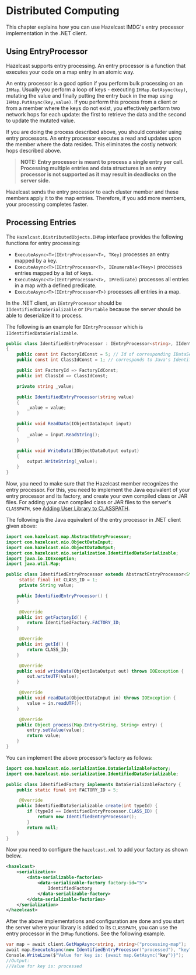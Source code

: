 # Distributed Computing

This chapter explains how you can use Hazelcast IMDG's entry processor implementation in the .NET client.

## Using EntryProcessor

Hazelcast supports entry processing. An entry processor is a function that executes your code on a map entry in an atomic way.

An entry processor is a good option if you perform bulk processing on an `IHMap`. Usually you perform a loop of keys - executing `IHMap.GetAsync(key)`, mutating the value and finally putting the entry back in the map using `IHMap.PutAsync(key,value)`. If you perform this process from a client or from a member where the keys do not exist, you effectively perform two network hops for each update: the first to retrieve the data and the second to update the mutated value.

If you are doing the process described above, you should consider using entry processors. An entry processor executes a read and updates upon the member where the data resides. This eliminates the costly network hops described above.

> **NOTE: Entry processor is meant to process a single entry per call. Processing multiple entries and data structures in an entry processor is not supported as it may result in deadlocks on the server side.**

Hazelcast sends the entry processor to each cluster member and these members apply it to the map entries. Therefore, if you add more members, your processing completes faster.

## Processing Entries

The `Hazelcast.DistributedObjects.IHMap` interface provides the following functions for entry processing:

* `ExecuteAsync<T>(IEntryProcessor<T>, TKey)` processes an entry mapped by a key.
* `ExecuteAsync<T>(IEntryProcessor<T>, IEnumerable<TKey>)` processes entries mapped by a list of keys.
* `ExecuteAsync<T>(IEntryProcessor<T>, IPredicate)` processes all entries in a map with a defined predicate.
* `ExecuteAsync<T>(IEntryProcessor<T>)` processes all entries in a map.

In the .NET client, an `IEntryProcessor` should be `IIdentifiedDataSerializable` or `IPortable` because the server should be able to deserialize it to process.

The following is an example for `IEntryProcessor` which is `IIdentifiedDataSerializable`.

```csharp
public class IdentifiedEntryProcessor : IEntryProcessor<string>, IIdentifiedDataSerializable
{
    public const int FactoryIdConst = 5; // Id of corresponding IDataSerializableFactory
    public const int ClassIdConst = 1; // corresponds to Java's IdentifiedEntryProcessor.CLASS_ID

    public int FactoryId => FactoryIdConst;
    public int ClassId => ClassIdConst;

    private string _value;

    public IdentifiedEntryProcessor(string value)
    {
        _value = value;
    }

    public void ReadData(IObjectDataInput input)
    {
        _value = input.ReadString();
    }

    public void WriteData(IObjectDataOutput output)
    {
        output.WriteString(_value);
    }
}
```

Now, you need to make sure that the Hazelcast member recognizes the entry processor. For this, you need to implement the Java equivalent of your entry processor and its factory, and create your own compiled class or JAR files. For adding your own compiled class or JAR files to the server's `CLASSPATH`, see [Adding User Library to CLASSPATH](https://docs.hazelcast.com/imdg/latest/clusters/deploying-code-from-clients.html#adding-user-library-to-classpath).

The following is the Java equivalent of the entry processor in .NET client given above:

```java
import com.hazelcast.map.AbstractEntryProcessor;
import com.hazelcast.nio.ObjectDataInput;
import com.hazelcast.nio.ObjectDataOutput;
import com.hazelcast.nio.serialization.IdentifiedDataSerializable;
import java.io.IOException;
import java.util.Map;

public class IdentifiedEntryProcessor extends AbstractEntryProcessor<String, String> implements IdentifiedDataSerializable {
     static final int CLASS_ID = 1;
     private String value;

    public IdentifiedEntryProcessor() {
    }

     @Override
    public int getFactoryId() {
        return IdentifiedFactory.FACTORY_ID;
    }

     @Override
    public int getId() {
        return CLASS_ID;
    }

     @Override
    public void writeData(ObjectDataOutput out) throws IOException {
        out.writeUTF(value);
    }

     @Override
    public void readData(ObjectDataInput in) throws IOException {
        value = in.readUTF();
    }

     @Override
    public Object process(Map.Entry<String, String> entry) {
        entry.setValue(value);
        return value;
    }
}
```

You can implement the above processor’s factory as follows:

```java
import com.hazelcast.nio.serialization.DataSerializableFactory;
import com.hazelcast.nio.serialization.IdentifiedDataSerializable;

public class IdentifiedFactory implements DataSerializableFactory {
    public static final int FACTORY_ID = 5;

     @Override
    public IdentifiedDataSerializable create(int typeId) {
        if (typeId == IdentifiedEntryProcessor.CLASS_ID) {
            return new IdentifiedEntryProcessor();
        }
        return null;
    }
}
```

Now you need to configure the `hazelcast.xml` to add your factory as shown below.

```xml
<hazelcast>
    <serialization>
        <data-serializable-factories>
            <data-serializable-factory factory-id="5">
                IdentifiedFactory
            </data-serializable-factory>
        </data-serializable-factories>
    </serialization>
</hazelcast>
```


After the above implementations and configuration are done and you start the server where your library is added to its `CLASSPATH`, you can use the entry processor in the `IHMap` functions. See the following example.

```csharp
var map = await client.GetMapAsync<string, string>("processing-map");
await map.ExecuteAsync(new IdentifiedEntryProcessor("processed"), "key");
Console.WriteLine($"Value for key is: {await map.GetAsync("key")}");
//Output:
//Value for key is: processed
```